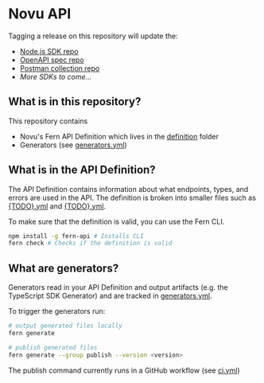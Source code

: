 # Novu API

Tagging a release on this repository will update the:

- [Node.js SDK repo](https://github.com/fern-novu/novu-node)
- [OpenAPI spec repo](https://github.com/fern-novu/novu-openapi)
- [Postman collection repo](https://github.com/fern-novu/novu-postman)
- _More SDKs to come..._

## What is in this repository?

This repository contains

- Novu's Fern API Definition which lives in the [definition](./fern/api/definition/) folder
- Generators (see [generators.yml](./fern/api/generators.yml))

## What is in the API Definition?

The API Definition contains information about what endpoints, types, and errors are used in the API. The definition is broken into smaller files such as [{TODO}.yml](fern/api/definition/{TODO}.yml) and [{TODO}.yml](fern/api/definition/{TODO}.yml).

To make sure that the definition is valid, you can use the Fern CLI.

```bash
npm install -g fern-api # Installs CLI
fern check # Checks if the definition is valid
```

## What are generators?

Generators read in your API Definition and output artifacts (e.g. the TypeScript SDK Generator) and are tracked in [generators.yml](./fern/api/generators.yml).

To trigger the generators run:

```bash
# output generated files locally
fern generate

# publish generated files
fern generate --group publish --version <version>
```

The publish command currently runs in a GitHub workflow (see [ci.yml](.github/workflows/ci.yml#L32))
